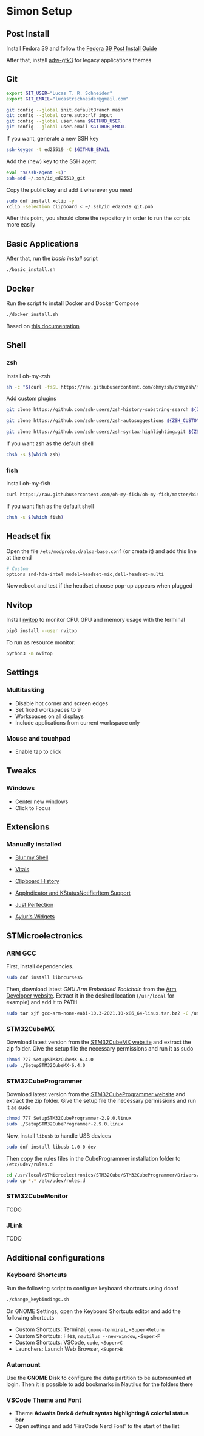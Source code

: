 # Simon Setup

## Post Install

Install Fedora 39 and follow the [Fedora 39 Post Install Guide](https://github.com/devangshekhawat/Fedora-39-Post-Install-Guide)

After that, install [adw-gtk3](https://github.com/lassekongo83/adw-gtk3) for legacy applications themes

## Git

```bash
export GIT_USER="Lucas T. R. Schneider"
export GIT_EMAIL="lucastrschneider@gmail.com"

git config --global init.defaultBranch main
git config --global core.autocrlf input
git config --global user.name $GITHUB_USER
git config --global user.email $GITHUB_EMAIL
```

If you want, generate a new SSH key

```bash
ssh-keygen -t ed25519 -C $GITHUB_EMAIL
```

Add the (new) key to the SSH agent

```bash
eval "$(ssh-agent -s)"
ssh-add ~/.ssh/id_ed25519_git
```

Copy the public key and add it wherever you need

```bash
sudo dnf install xclip -y
xclip -selection clipboard < ~/.ssh/id_ed25519_git.pub
```

After this point, you should clone the repository in order to run the scripts more easily

## Basic Applications

After that, run the *basic install* script

```bash
./basic_install.sh
```

## Docker

Run the script to install Docker and Docker Compose

```bash
./docker_install.sh
```

Based on [this documentation](https://docs.docker.com/engine/install/fedora/)

## Shell

### zsh

Install oh-my-zsh

```bash
sh -c "$(curl -fsSL https://raw.githubusercontent.com/ohmyzsh/ohmyzsh/master/tools/install.sh)"
```

Add custom plugins

```bash
git clone https://github.com/zsh-users/zsh-history-substring-search ${ZSH_CUSTOM:-~/.oh-my-zsh/custom}/plugins/zsh-history-substring-search

git clone https://github.com/zsh-users/zsh-autosuggestions ${ZSH_CUSTOM:-~/.oh-my-zsh/custom}/plugins/zsh-autosuggestions

git clone https://github.com/zsh-users/zsh-syntax-highlighting.git ${ZSH_CUSTOM:-~/.oh-my-zsh/custom}/plugins/zsh-syntax-highlighting
```

If you want zsh as the default shell

```bash
chsh -s $(which zsh)
```

### fish

Install oh-my-fish

```bash
curl https://raw.githubusercontent.com/oh-my-fish/oh-my-fish/master/bin/install | fish
```

If you want fish as the default shell

```bash
chsh -s $(which fish)
```

## Headset fix

Open the file `/etc/modprobe.d/alsa-base.conf` (or create it) and add this line at the end

```bash
# Custom
options snd-hda-intel model=headset-mic,dell-headset-multi
```

Now reboot and test if the headset choose pop-up appears when plugged

<!-- ## Alacritty

First, set alacritty to be the default terminal application

```bash
gsettings set org.gnome.desktop.default-applications.terminal exec /usr/bin/alacritty
gsettings set org.gnome.desktop.default-applications.terminal exec-arg "-x"
```

After that, add command as the `<Super>Return` keyboard shortcut

```bash
alacritty
```

### Open Alacritty Here in Nautilus

Follow the [nautilus-open-any-terminal](https://github.com/Stunkymonkey/nautilus-open-any-terminal) instructions.

Remember to install the dependency:

```bash
sudo dnf install nautilus-python
``` -->

## Nvitop

Install [nvitop](https://github.com/XuehaiPan/nvitop) to monitor CPU, GPU and memory usage with the terminal

```bash
pip3 install --user nvitop
```

To run as resource monitor:

```bash
python3 -m nvitop
```

## Settings

### Multitasking

- Disable hot corner and screen edges
- Set fixed workspaces to 9
- Workspaces on all displays
- Include applications from current workspace only

### Mouse and touchpad

- Enable tap to click

## Tweaks

### Windows

- Center new windows
- Click to Focus

## Extensions

### Manually installed

- [Blur my Shell](https://extensions.gnome.org/extension/3193/blur-my-shell/)
- [Vitals](https://extensions.gnome.org/extension/1460/vitals/)
- [Clipboard History](https://extensions.gnome.org/extension/4839/clipboard-history/)
- [AppIndicator and KStatusNotifierItem Support](https://extensions.gnome.org/extension/615/appindicator-support/)

- [Just Perfection](https://extensions.gnome.org/extension/3843/just-perfection/)
- [Aylur's Widgets](https://extensions.gnome.org/extension/5338/aylurs-widgets/)

## STMicroelectronics

### ARM GCC

First, install dependencies.

```bash
sudo dnf install libncurses5
```

Then, download latest *GNU Arm Embedded Toolchain* from the [Arm Developer website](https://developer.arm.com/tools-and-software/open-source-software/developer-tools/gnu-toolchain/gnu-rm/downloads). Extract it in the desired location (`/usr/local` for example) and add it to PATH

```bash
sudo tar xjf gcc-arm-none-eabi-10.3-2021.10-x86_64-linux.tar.bz2 -C /usr/local
```

### STM32CubeMX

Download latest version from the [STM32CubeMX website](https://www.st.com/b/en/development-tools/stm32cubemx.html) and extract the zip folder. Give the setup file the necessary permissions and run it as sudo

```bash
chmod 777 SetupSTM32CubeMX-6.4.0
sudo ./SetupSTM32CubeMX-6.4.0
```

### STM32CubeProgrammer

Download latest version from the [STM32CubeProgrammer website](https://www.st.com/en/development-tools/stm32cubeprog.html) and extract the zip folder. Give the setup file the necessary permissions and run it as sudo

```bash
chmod 777 SetupSTM32CubeProgrammer-2.9.0.linux
sudo ./SetupSTM32CubeProgrammer-2.9.0.linux
```

Now, install `libusb` to handle USB devices

```bash
sudo dnf install libusb-1.0-0-dev
```

Then copy the rules files in the CubeProgrammer installation folder to `/etc/udev/rules.d`

```bash
cd /usr/local/STMicroelectronics/STM32Cube/STM32CubeProgrammer/Drivers/rules/
sudo cp *.* /etc/udev/rules.d
```

### STM32CubeMonitor

TODO

### JLink

TODO

## Additional configurations

### Keyboard Shortcuts

Run the following script to configure keyboard shortcuts using dconf

```bash
./change_keybindings.sh
```

On GNOME Settings, open the Keyboard Shortcuts editor and add the following shortcuts

- Custom Shortcuts: Terminal, `gnome-terminal`, `<Super>Return`
- Custom Shortcuts: Files, `nautilus --new-window`, `<Super>F`
- Custom Shortcuts: VSCode, `code`, `<Super>C`
- Launchers: Launch Web Browser, `<Super>B`

### Automount

Use the **GNOME Disk** to configure the data partition to be automounted at login. Then it is possible to add bookmarks in Nautilus for the folders there

### VSCode Theme and Font

- Theme **Adwaita Dark & default syntax highlighting & colorful status bar**
- Open settings and add 'FiraCode Nerd Font' to the start of the list
